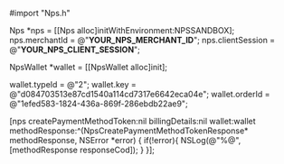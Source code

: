 #import "Nps.h"

Nps *nps = [[Nps alloc]initWithEnvironment:NPSSANDBOX];
nps.merchantId = @"__YOUR_NPS_MERCHANT_ID__";
nps.clientSession = @"__YOUR_NPS_CLIENT_SESSION__";

NpsWallet *wallet = [[NpsWallet alloc]init];

wallet.typeId = @"2";
wallet.key = @"d084703513e87cd1540a114cd7317e6642eca04e";
wallet.orderId = @"1efed583-1824-436a-869f-286ebdb22ae9";

[nps createPaymentMethodToken:nil
              billingDetails:nil
              wallet:wallet
              methodResponse:^(NpsCreatePaymentMethodTokenResponse* methodResponse, NSError *error) {
                if(!error){
                    NSLog(@"%@", [methodResponse responseCod]);
                }
}];